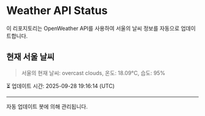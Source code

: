 
# Weather API Status

이 리포지토리는 OpenWeather API를 사용하여 서울의 날씨 정보를 자동으로 업데이트합니다.

## 현재 서울 날씨
> 서울의 현재 날씨: overcast clouds, 온도: 18.09°C, 습도: 95%

⏳ 업데이트 시간: 2025-09-28 19:16:14 (UTC)

---
자동 업데이트 봇에 의해 관리됩니다.
